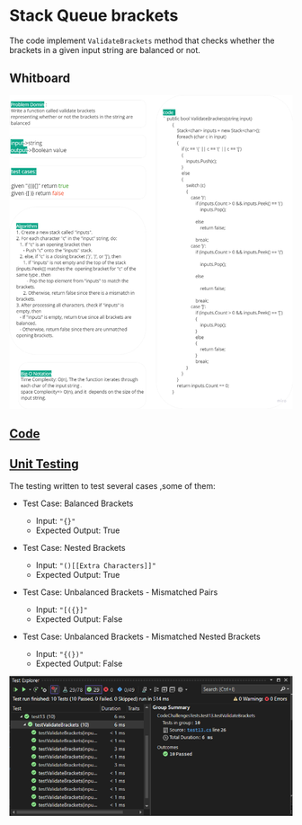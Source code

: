 # Stack Queue brackets

The code implement `ValidateBrackets` method that checks whether the brackets in a given input string are balanced or not. 

## Whitboard 

![whiteboard](../assets/CC13.png)


## [Code](../data-structures-and-algorithms/CC13.cs)

## [Unit Testing](../CodeChallengesTests/test13.cs)

The testing written to test several cases ,some of them:

- Test Case: Balanced Brackets
	* Input: `"{}"`			
	* Expected Output: True
	
- Test Case: Nested Brackets				
	* Input: `"()[[Extra Characters]]"`
	* Expected Output: True
	
- Test Case: Unbalanced Brackets - Mismatched Pairs		
	- Input: `"[({}]"`
	- Expected Output: False
- Test Case: Unbalanced Brackets - Mismatched Nested Brackets		
	- Input: `"{(})"`
	- Expected Output: False


![test](../assets/test13.png)

